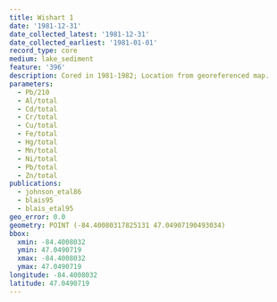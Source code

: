 ```yaml
---
title: Wishart 1
date: '1981-12-31'
date_collected_latest: '1981-12-31'
date_collected_earliest: '1981-01-01'
record_type: core
medium: lake_sediment
feature: '396'
description: Cored in 1981-1982; Location from georeferenced map.
parameters:
  - Pb/210
  - Al/total
  - Cd/total
  - Cr/total
  - Cu/total
  - Fe/total
  - Hg/total
  - Mn/total
  - Ni/total
  - Pb/total
  - Zn/total
publications:
  - johnson_etal86
  - blais95
  - blais_etal95
geo_error: 0.0
geometry: POINT (-84.40080317825131 47.04907190493034)
bbox:
  xmin: -84.4008032
  ymin: 47.0490719
  xmax: -84.4008032
  ymax: 47.0490719
longitude: -84.4008032
latitude: 47.0490719
---
```

